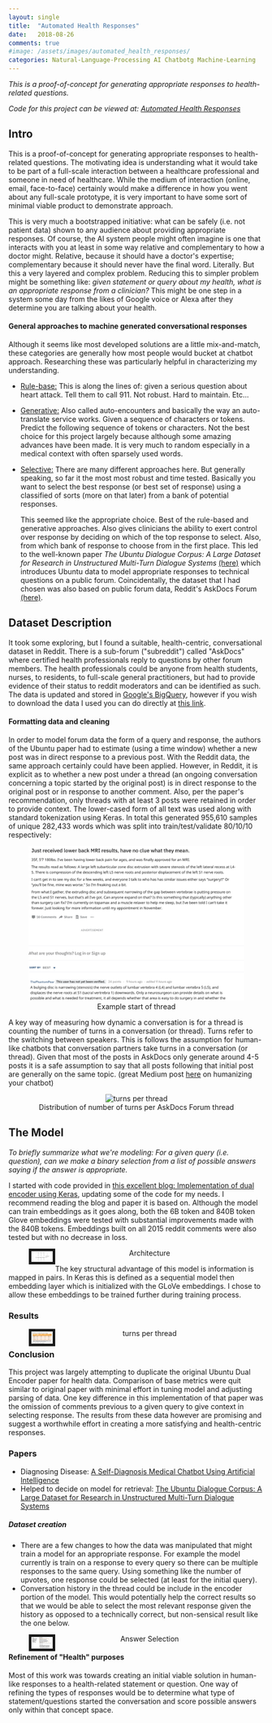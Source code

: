 ```yaml
---
layout: single
title:  "Automated Health Responses"
date:   2018-08-26
comments: true
#image: /assets/images/automated_health_responses/
categories: Natural-Language-Processing AI Chatbotg Machine-Learning
---
```

 
*This is a proof-of-concept for generating appropriate responses to health-related questions.*


*Code for this project can be viewed at: [Automated Health Responses](https://github.com/aus10powell/Automated-Health-Responses)*

## Intro

This is a proof-of-concept for generating appropriate responses to health-related questions. The motivating idea is understanding what it would take to be part of a full-scale interaction between a healthcare professional and someone in need of healthcare. While the medium of interaction (online, email, face-to-face) certainly would make a difference in how you went about any full-scale prototype, it is very important to have some sort of minimal viable product to demonstrate approach.

This is very much a bootstrapped initiative: what can be safely (i.e. not patient data) shown to any audience about providing appropriate responses. Of course, the AI system people might often imagine is one that interacts with you at least in some way relative and complementary to how a doctor might. Relative, because it should have a doctor's expertise; complementary because it should never have the final word. Literally. But this a very layered and complex problem. Reducing this to simpler problem might be something like: *given statement or query about my health, what is an appropriate response from a clinician?*  This might be one step in a system some day from the likes of Google voice or Alexa after they determine you are talking about your health.

#### General approaches to machine generated conversational responses
Although it seems like most developed solutions are a little mix-and-match, these categories are generally how most people would bucket at chatbot approach. Researching these was particularly helpful in characterizing my understanding.

* <u>Rule-base:</u> This is along the lines of: given a serious question about heart attack. Tell them to call 911. Not robust. Hard to maintain. Etc...

* <u>Generative:</u> Also called auto-encounters and basically the way an auto-translate service works. Given a sequence of characters or tokens. Predict the following sequence of tokens or characters. Not the best choice for this project largely because although some amazing advances have been made. It is very much to random especially in a medical context with often sparsely used words.
* <u>Selective:</u> There are many different approaches here. But generally speaking,  so far it the most most robust and time tested. Basically you want to select the best response (or best set of response) using a classified of sorts (more on that later) from a bank of potential responses.

  This seemed like the appropriate choice. Best of the rule-based and generative approaches. Also gives clinicians the ability to exert control over response by deciding on which of the top response to select. Also, from which bank of response to choose from in the first place. This led to the well-known paper *The Ubuntu Dialogue Corpus: A Large Dataset for Research in Unstructured Multi-Turn Dialogue Systems* [(here)](https://arxiv.org/pdf/1506.08909.pdf) which introduces Ubuntu data to model appropriate responses to technical questions on a public forum. Coincidentally, the dataset that I had chosen was also based on public forum data, Reddit's AskDocs Forum [(here)](https://www.reddit.com/r/AskDocs/).

## Dataset Description
It took some exploring, but I found a suitable, health-centric, conversational dataset in Reddit. There is a sub-forum ("subreddit") called "AskDocs" where certified health professionals reply to questions by other forum members. The health professionals could be anyone from health students, nurses, to residents, to full-scale general practitioners, but had to provide evidence of their status to reddit moderators and can be identified as such. The data is updated and stored in [Google's BigQuery](https://cloud.google.com/bigquery/public-data/), however if you wish to download the data I used you can do directly at [this link](https://storage.googleapis.com/health-conversations.appspot.com/2014_2017_askDocs.gz).

#### Formatting data and cleaning
In order to model forum data the form of a query and response, the authors of the Ubuntu paper had to estimate (using a time window) whether a new post was in direct response to a previous post. With the Reddit data, the same approach certainly could have been applied. However, in Reddit, it is explicit as to whether a new post under a thread (an ongoing conversation concerning a topic started by the original post) is in direct response to the original post or in response to another comment. Also, per the paper's recommendation, only threads with at least 3 posts were retained in order to provide context. The lower-cased form of all text was used along with standard tokenization using Keras. In total this generated 955,610 samples of unique 282,433 words which was split into train/test/validate 80/10/10 respectively:

<figure>
<div align="center">
 <img src="/assets/images/automated_health_responses/askDocs.png"
     alt="askDocs example"
     style="width:650px;"/>
<figcaption>Example start of thread</figcaption>
</div>
</figure>

A key way of measuring how dynamic a conversation is for a thread is counting the number of turns in a conversation (or thread). Turns refer to the switching between speakers. This is follows the assumption for human-like chatbots that conversation partners take turns in a conversation (or thread). Given that most of the posts in AskDocs only generate around 4-5 posts it is a safe assumption to say that all posts following that initial post are generally on the same topic. (great Medium post [here](https://chatbotsjournal.com/designing-for-conversational-ui-humanizing-chatbots-f199e59b363e) on humanizing your chatbot)

<figure>
<div align="center">
 <img src="{{ site.url }}{{ site.baseurl }}/assets/images/automated_health_responses/turns_per_thread.png"
      alt="turns per thread"
      style="float: center boarder:5"
      style="width:700px;" />
<figcaption> Distribution of number of turns per AskDocs Forum thread</figcaption>
</div>
</figure>

## The Model

*To briefly summarize what we're modeling: For a given query (i.e. question), can we make a binary selection from a list of possible answers saying if the answer is appropriate.*

I started with code provided in [this excellent blog: Implementation of dual encoder using Keras](https://basmaboussaha.wordpress.com/2017/10/18/implementation-of-dual-encoder-using-keras/), updating some of the code for my needs. I recommend reading the blog and paper it is based on. Although the model can train embeddings as it goes along, both the 6B token and 840B token Glove embeddings were tested with substantial improvements made with the 840B tokens. Embeddings built on all 2015 reddit comments were also tested but with no decrease in loss.

<figure>
<div align="center">
 <img src="/assets/images/automated_health_responses/dual_encoder_model_architecture.png"
     alt="turns per thread"
     style="float:left;width:42px;"
     style="width:650px;" border="5"/>
<figcaption> Architecture</figcaption>
</div>
</figure>

The key structural advantage of this model is information is mapped in pairs. In Keras this is defined as a sequential model then embedding layer which is initialized with the GLoVe embeddings. I chose to allow these embeddings to be trained further during training process.

### Results
<figure>
<div align="center">
 <img src="/assets/images/automated_health_responses/model_scores1.png"
     alt="turns per thread"
     style="float:left;width:42px;"
     style="width:650px;" border="5"/>
<figcaption> turns per thread</figcaption>
</div>
</figure>


### Conclusion
This project was largely attempting to duplicate the original Ubuntu Dual Encoder paper for health data. Comparison of base metrics were quit similar to original paper with minimal effort in tuning model and adjusting parsing of data. One key difference in this implementation of that paper was the omission of comments previous to a given query to give context in selecting response. The results from these data however are promising and suggest a worthwhile effort in creating a more satisfying and health-centric responses.

### Papers

* Diagnosing Disease: [A Self-Diagnosis Medical Chatbot Using Artificial Intelligence](http://matjournals.in/index.php/JoWDWD/article/view/2334/1613)
* Helped to decide on model for retrieval: [The Ubuntu Dialogue Corpus: A Large Dataset for Research in Unstructured Multi-Turn Dialogue Systems](https://arxiv.org/abs/1506.08909)

##### Dataset creation
* There are a few changes to how the data was manipulated that might train a model for an appropriate response. For example the model currently is train on a response to every query so there can be multiple responses to the same query. Using something like the number of upvotes, one response could be selected (at least for the initial query).
* Conversation history in the thread could be include in the encoder portion of the model. This would potentially help the correct results so that we would be able to select the most relevant response given the history as opposed to a technically correct, but non-sensical result like the one below.


<figure>
<div align="center">
 <img src="/assets/images/automated_health_responses/answer_selection.png"
     alt="askDocs example"
     style="float:left;width:42px;"
     style="width:500px;" border="5"/>
<figcaption> Answer Selection</figcaption>
</div>
</figure>



#### Refinement of "Health" purposes
Most of this work was towards creating an initial viable solution in human-like responses to a health-related statement or question. One way of refining the types of responses would be to determine what type of statement/questions started the conversation and score possible answers only within that concept space.
